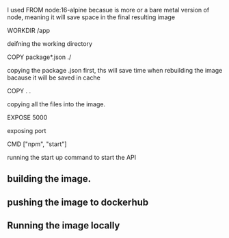 I used FROM node:16-alpine becasue is more or a bare metal version of node, meaning it will save space  in the final resulting image


WORKDIR /app

deifning the working directory

COPY package*.json ./

copying the package .json first, ths will save time when rebuilding the image bacause it will be saved in cache



COPY . .

copying all the files into the image.

EXPOSE 5000

exposing port

CMD ["npm", "start"]

running the start up command to start the API




 building the image.
-------------------


 pushing the image to dockerhub
 ------------------



Running the image locally
----------------------------------

